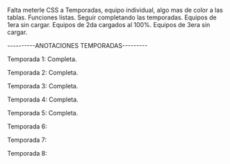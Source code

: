 
Falta meterle CSS a Temporadas, equipo individual, algo mas de color a las tablas.
Funciones listas.
Seguir completando las temporadas.
Equipos de 1era sin cargar.
Equipos de 2da cargados al 100%.
Equipos de 3era sin cargar.

----------ANOTACIONES TEMPORADAS---------

Temporada 1: Completa.

Temporada 2: Completa.

Temporada 3: Completa.

Temporada 4: Completa.

Temporada 5: Completa.

Temporada 6:

Temporada 7:

Temporada 8:
